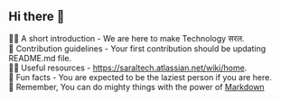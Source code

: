 ## Hi there 👋

🙋‍♀️ A short introduction - We are here to make Technology सरल.  
🌈 Contribution guidelines - Your first contribution should be updating README.md file.  
👩‍💻 Useful resources - https://saraltech.atlassian.net/wiki/home.  
🍿 Fun facts - You are expected to be the laziest person if you are here.  
🧙 Remember, You can do mighty things with the power of [Markdown](https://docs.github.com/github/writing-on-github/getting-started-with-writing-and-formatting-on-github/basic-writing-and-formatting-syntax)  
